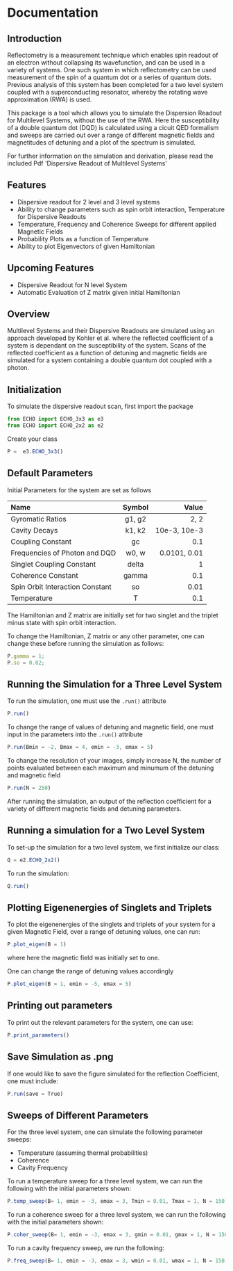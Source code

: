# Documentation

## Introduction

Reflectometry is a measurement technique which enables spin readout of an electron without collapsing its wavefunction, and can be used in a variety of systems. One such system in which reflectometry can be used measurement of the spin of a quantum dot or a series of quantum dots. Previous analysis of this system has been completed for a two level system coupled with a superconducting resonator, whereby the rotating wave approximation (RWA) is used. 

This package is a tool which allows you to simulate the Dispersion Readout for Multilevel Systems, without the use of the RWA. Here the susceptibility of a double quantum dot (DQD) is calculated using  a cicuit QED formalism and sweeps are carried out over a range of different magnetic fields and magnetitudes of detuning and a plot of the spectrum is simulated.

For further information on the simulation and derivation, please read the included Pdf 'Dispersive Readout of Multilevel Systems'

## Features
- Dispersive readout for 2 level and 3 level systems
- Ability to change parameters such as spin orbit interaction, Temperature for Dispersive Readouts
- Temperature, Frequency and Coherence Sweeps for different applied Magnetic Fields
- Probability Plots as a function of Temperature
- Ability to plot Eigenvectors of given Hamiltonian

## Upcoming Features
- Dispersive Readout for N level System 
- Automatic Evaluation of Z matrix given initial Hamiltonian

## Overview

Multilevel Systems and their Dispersive Readouts are simulated using an approach developed by Kohler et al. where the reflected coefficient of a system is dependant on the susceptibility of the system. Scans of the reflected coefficient as a function of detuning and magnetic fields are simulated for a system containing a double quantum dot coupled with a photon. 

## Initialization 

To simulate the dispersive readout scan, first import the package

```javascript
from ECHO import ECHO_3x3 as e3
from ECHO import ECHO_2x2 as e2
```

Create your class

```javascript
P =  e3.ECHO_3x3()
```

## Default Parameters

Initial Parameters for the system are set as follows 

| Name      | Symbol   | Value  |
| :------------- | :----------: | -----------: |
|  Gyromatic Ratios | g1, g2   | 2, 2    |
|  Cavity Decays | k1, k2   | 10e-3, 10e-3    |
|  Coupling Constant | gc   | 0.1    |
|  Frequencies of Photon and DQD | w0, w   | 0.0101, 0.01    |
| Singlet Coupling Constant | delta | 1  |
| Coherence Constant | gamma | 0.1 |
| Spin Orbit Interaction Constant | so | 0.01 |
| Temperature| T | 0.1 |

The Hamiltonian and Z matrix are initially set for two singlet and the triplet minus state with spin orbit interaction.

To change the Hamiltonian, Z matrix or any other parameter, one can change these before running the simulation as follows:

```javascript
P.gamma = 1;
P.so = 0.02;
```

## Running the Simulation for a Three Level System 

To run the simulation, one must use the `.run()` attribute

```javascript
P.run()
```
To change the range of values of detuning and magnetic field, one must input in the parameters into the `.run()` attribute

```javascript
P.run(Bmin = -2, Bmax = 4, emin = -3, emax = 5)
```

To change the resolution of your images, simply increase N, the number of points evaluated between each maximum and minumum of the detuning and magnetic field

```javascript
P.run(N = 250)
```
After running the simulation, an output of the reflection coefficient for a variety of different magnetic fields and detuning parameters.

## Running a simulation for a Two Level System 

To set-up the simulation for a two level system, we first initialize our class: 

```javascript
Q = e2.ECHO_2x2()
```
To run the simulation:

```javascript
Q.run()
```

## Plotting Eigenenergies of Singlets and Triplets 

To plot the eigenenergies of the singlets and triplets of your system for a given Magnetic Field, over a range of detuning values, one can run:

```javascript
P.plot_eigen(B = 1)
```

where here the magnetic field was initially set to one. 

One can change the range of detuning values accordingly

```javascript
P.plot_eigen(B = 1, emin = -5, emax = 5)
```

## Printing out parameters

To print out the relevant parameters for the system, one can use:

```javascript
P.print_parameters()
```

## Save Simulation as .png

If one would like to save the figure simulated for the reflection Coefficient, one must include:

```javascript
P.run(save = True)
```

## Sweeps of Different Parameters

For the three level system, one can simulate the following parameter sweeps:
- Temperature (assuming thermal probabilities)
- Coherence
- Cavity Frequency

To run a temperature sweep for a three level system, we can run the following with the initial parameters shown:

```javascript
P.temp_sweep(B= 1, emin = -3, emax = 3, Tmin = 0.01, Tmax = 1, N = 150)
```

To run a coherence sweep for a three level system, we can run the following with the initial parameters shown: 

```javascript
P.coher_sweep(B= 1, emin = -3, emax = 3, gmin = 0.01, gmax = 1, N = 150)
```

To run a cavity frequency sweep, we run the following: 

```javascript
P.freq_sweep(B= 1, emin = -3, emax = 3, wmin = 0.01, wmax = 1, N = 150)
```




